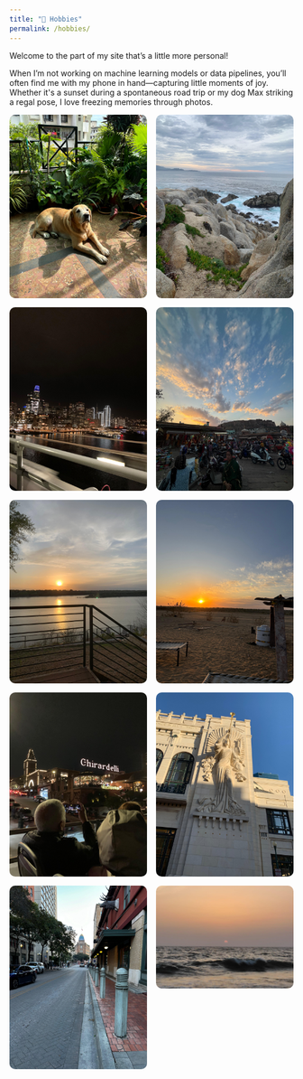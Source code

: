 ```yaml
---
title: "📸 Hobbies"
permalink: /hobbies/
---
```


Welcome to the part of my site that’s a little more personal!

When I’m not working on machine learning models or data pipelines, you’ll often find me with my phone in hand—capturing little moments of joy. Whether it's a sunset during a spontaneous road trip or my dog Max striking a regal pose, I love freezing memories through photos.

<div style="display: grid; grid-template-columns: repeat(auto-fit, minmax(200px, 1fr)); gap: 16px;">
  <img src="/assets/images/max.jpg" style="width: 100%; border-radius: 10px;" />
  <img src="/assets/images/sf.jpg" style="width: 100%; border-radius: 10px;" />
  <img src="/assets/images/sfnight.jpg" style="width: 100%; border-radius: 10px;" />
  <img src="/assets/images/rajasthan.jpg" style="width: 100%; border-radius: 10px;" />
  <img src="/assets/images/lake.jpg" style="width: 100%; border-radius: 10px;" />
  <img src="/assets/images/jodhpur.jpg" style="width: 100%; border-radius: 10px;" />
  <img src="/assets/images/ghirardelli.jpg" style="width: 100%; border-radius: 10px;" />
  <img src="/assets/images/dallas.jpg" style="width: 100%; border-radius: 10px;" />
  <img src="/assets/images/austin.jpg" style="width: 100%; border-radius: 10px;" />
  <img src="/assets/images/ocean.jpg" style="width: 100%; border-radius: 10px;" />
</div>

